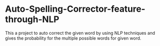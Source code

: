 # Auto-Spelling-Corrector-feature-through-NLP
This a project to auto correct the given word by using NLP techniques and gives the probability for the multiple possible words for given word.
